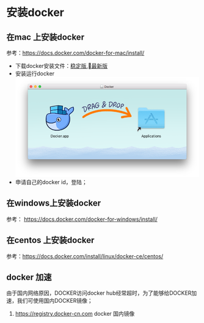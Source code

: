 # 安装docker

## 在mac 上安装docker
参考：https://docs.docker.com/docker-for-mac/install/

* 下载docker安装文件：[稳定版](https://download.docker.com/mac/stable/Docker.dmg),[最新版](https://download.docker.com/mac/edge/Docker.dmg)
* 安装运行docker
![](./assets/2018-02-17-08-57-08.png)
* 申请自己的docker id，登陆；

## 在windows上安装docker
参考： https://docs.docker.com/docker-for-windows/install/

## 在centos 上安装docker

参考：https://docs.docker.com/install/linux/docker-ce/centos/


## docker 加速

由于国内网络原因，DOCKER访问docker hub经常超时，为了能够给DOCKER加速，我们可使用国内DOCKER镜像；

1. https://registry.docker-cn.com docker 国内镜像